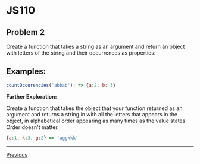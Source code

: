 # JS110
## Problem 2

Create a function that takes a string as an argument and return an object with letters of the string and their occurrences as properties:

## Examples:

```javascript
countOccurencies('abbab'); => {a:2, b: 3}
```

**Further Exploration:**

Create a function that takes the object that your function returned as an argument and returns a string in with all the letters that appears in the object, in alphabetical order appearing as many times as the value states. Order doesn't matter.

```javascript
{a:1, k:3, g:2} => 'aggkkk'
```

---

[Previous](01.md)
